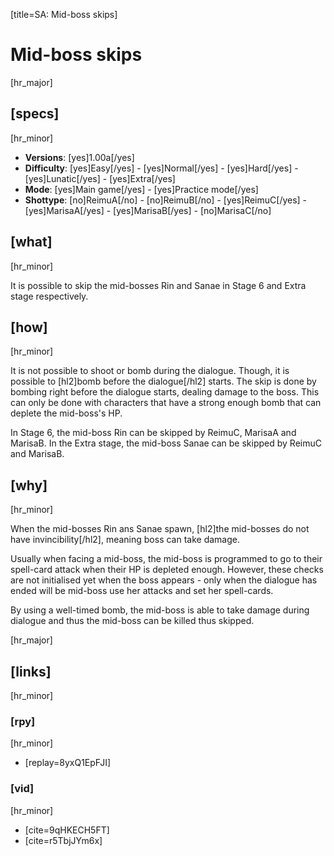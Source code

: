 [title=SA: Mid-boss skips]
# Mid-boss skips

[hr_major] 
## [specs]
[hr_minor]  

* **Versions**: [yes]1.00a[/yes] 
* **Difficulty**: [yes]Easy[/yes] - [yes]Normal[/yes] - [yes]Hard[/yes] - [yes]Lunatic[/yes] - [yes]Extra[/yes]
* **Mode**: [yes]Main game[/yes] - [yes]Practice mode[/yes]
* **Shottype**: [no]ReimuA[/no] - [no]ReimuB[/no] - [yes]ReimuC[/yes] - [yes]MarisaA[/yes] - [yes]MarisaB[/yes] - [no]MarisaC[/no]

## [what]
[hr_minor]

It is possible to skip the mid-bosses Rin and Sanae in Stage 6 and Extra stage respectively.

## [how]
[hr_minor]

It is not possible to shoot or bomb during the dialogue. Though, it is possible to [hl2]bomb before the dialogue[/hl2] starts. The skip is done by bombing right before the dialogue starts, dealing damage to the boss. This can only be done with characters that have a strong enough bomb that can deplete the mid-boss's HP.

In Stage 6, the mid-boss Rin can be skipped by ReimuC, MarisaA and MarisaB.
In the Extra stage, the mid-boss Sanae can be skipped by ReimuC and MarisaB.

## [why]
[hr_minor]

When the mid-bosses Rin ans Sanae spawn, [hl2]the mid-bosses do not have invincibility[/hl2], meaning boss can take damage.

Usually when facing a mid-boss, the mid-boss is programmed to go to their spell-card attack when their HP is depleted enough. However, these checks are not initialised yet when the boss appears - only when the dialogue has ended will be mid-boss use her attacks and set her spell-cards.

By using a well-timed bomb, the mid-boss is able to take damage during dialogue and thus the mid-boss can be killed thus skipped.


[hr_major]
## [links]
[hr_minor]
### [rpy]
[hr_minor]

+ [replay=8yxQ1EpFJI]

### [vid]
[hr_minor]

+ [cite=9qHKECH5FT]
+ [cite=r5TbjJYm6x]
